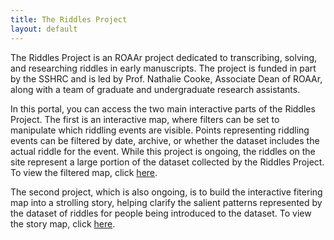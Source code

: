 ```yaml
---
title: The Riddles Project
layout: default
---
```


The Riddles Project is an ROAAr project dedicated to transcribing, solving, and researching riddles in early manuscripts. The project is funded in part by the SSHRC and is led by Prof. Nathalie Cooke, Associate Dean of ROAAr, along with a team of graduate and undergraduate research assistants.

In this portal, you can access the two main interactive parts of the Riddles Project. The first is an interactive map, where filters can be set to manipulate which riddling events are visible. Points representing riddling events can be filtered by date, archive, or whether the dataset includes the actual riddle for the event. While this project is ongoing, the riddles on the site represent a large portion of the dataset collected by the Riddles Project. To view the filtered map, click [here](https://riddlesproject.github.io/filters).

The second project, which is also ongoing, is to build the interactive fitering map into a strolling story, helping clarify the salient patterns represented by the dataset of riddles for people being introduced to the dataset. To view the story map, click [here](https://riddlesproject.github.io/story).
